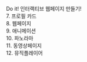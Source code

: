 Do it! 인터랙티브 웹페이지 만들기! <br>
7. 프로필 카드 <br>
8. 웹페이지 <br>
9. 애니메이션 <br>
10. 파노라마 <br>
11. 동영상페이지 <br>
12. 뮤직플레이어 <br>
